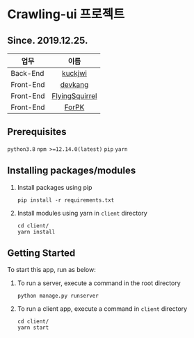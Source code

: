 # Crawling-ui 프로젝트

## Since. 2019.12.25. 
| 업무 | 이름 |
| --- | :---: |
| Back-End | [kuckjwi](https://github.com/kuckjwi0928) |
| Front-End | [devkang](https://github.com/LeeKangHyun) |
| Front-End | [FlyingSquirrel](https://github.com/flyingSquirrel-dev) |
| Front-End | [ForPK](https://github.com/ForPK) |

## Prerequisites
`python3.8`
`npm >=12.14.0(latest)`
`pip`
`yarn`

## Installing packages/modules
1. Install packages using pip
    ~~~ shell script
    pip install -r requirements.txt
    ~~~
2. Install modules using yarn in `client` directory
    ~~~ shell script
   cd client/
    yarn install
    ~~~

## Getting Started
To start this app, run as below:
1. To run a server, execute a command in the root directory
    ~~~ shell script
    python manage.py runserver
    ~~~
2. To run a client app, execute a command in `client` directory
    ~~~ shell script
   cd client/
    yarn start
    ~~~